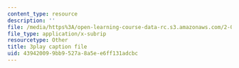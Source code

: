 ```yaml
---
content_type: resource
description: ''
file: /media/https%3A/open-learning-course-data-rc.s3.amazonaws.com/2-003sc-engineering-dynamics-fall-2011/439420099bb9527a8a5ee6ff131adcbc_QadsG49DY3M.vtt
file_type: application/x-subrip
resourcetype: Other
title: 3play caption file
uid: 43942009-9bb9-527a-8a5e-e6ff131adcbc
---
```

